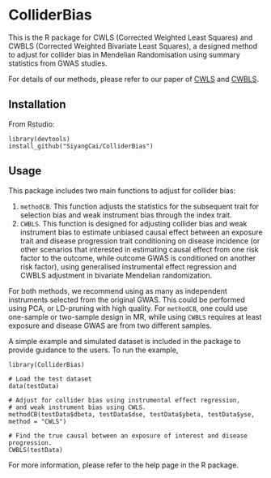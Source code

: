 # ColliderBias

This is the R package for CWLS (Corrected Weighted Least Squares) and CWBLS (Corrected Weighted Bivariate Least Squares), a designed method to adjust for collider bias in Mendelian Randomisation using summary statistics from GWAS studies.

For details of our methods, please refer to our paper of [CWLS](https://pubmed.ncbi.nlm.nih.gov/35583096/) and [CWBLS](https://pubmed.ncbi.nlm.nih.gov/39445745/).


## Installation
From Rstudio:

```
library(devtools)
install_github("SiyangCai/ColliderBias")
```

## Usage
This package includes two main functions to adjust for collider bias:
1. `methodCB`. This function adjusts the statistics for the subsequent trait for selection bias and weak instrument bias through the index trait.
2. `CWBLS`. This function is designed for adjusting collider bias and weak instrument bias to estimate unbiased causal effect between an exposure trait and disease progression trait conditioning on disease incidence (or other scenarios that interested in estimating causal effect from one risk factor to the outcome, while outcome GWAS is conditioned on another risk factor), using generalised instrumental effect regression and CWBLS adjustment in bivariate Mendelian randomization. 

For both methods, we recommend using as many as independent instruments selected from the original GWAS. This could be performed using PCA, or LD-pruning with high quality. For `methodCB`, one could use one-sample or two-sample design in MR, while using `CWBLS` requires at least exposure and disease GWAS are from two different samples.

A simple example and simulated dataset is included in the package to provide guidance to the users. To run the example, 

```
library(ColliderBias)

# Load the test dataset
data(testData)

# Adjust for collider bias using instrumental effect regression,
# and weak instrument bias using CWLS.
methodCB(testData$dbeta, testData$dse, testData$ybeta, testData$yse, method = "CWLS")

# Find the true causal between an exposure of interest and disease progression.
CWBLS(testData)
```

For more information, please refer to the help page in the R package.
